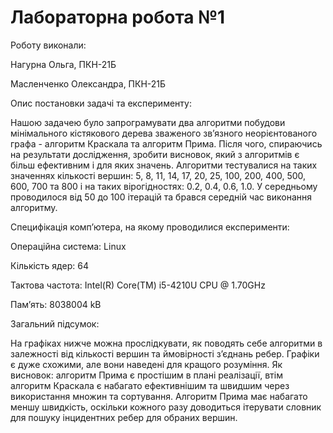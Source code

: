 # Лабораторна робота №1 

Роботу виконали:

Нагурна Ольга, ПКН-21Б

Масленченко Олександра, ПКН-21Б

Опис постановки задачі та експерименту:

Нашою задачею було запрограмувати два алгоритми побудови мінімального кістякового дерева зваженого зв’язного неорієнтованого графа - алгоритм Краскала та алгоритм Прима. Після чого, спираючись на результати дослідження, зробити висновок, який з алгоритмів є більш ефективним і для яких значень.
Алгоритми тестувалися на таких значеннях кількості вершин: 5, 8, 11, 14, 17, 20, 25, 100, 200, 400, 500, 600, 700 та 800 і на таких вірогідностях: 0.2, 0.4, 0.6, 1.0. У середньому проводилося від 50 до 100 ітерацій та брався середній час виконання алгоритму.

Специфікація комп’ютера, на якому проводилися експерименти:

Операційна система: Linux

Кількість ядер: 64

Тактова частота: Intel(R) Core(TM) i5-4210U CPU @ 1.70GHz

Пам’ять: 8038004 kB

Загальний підсумок:

На графіках нижче можна прослідкувати, як поводять себе алгоритми в залежності від кількості вершин та ймовірності з’єднань ребер.
Графіки є дуже схожими, але вони наведені для кращого розуміння.
Як висновок: алгоритм Прима є простішим в плані реалізації, втім алгоритм Краскала є набагато ефективнішим та швидшим через використання множин та сортування. Алгоритм Прима має набагато меншу швидкість, оскільки кожного разу доводиться ітерувати словник для пошуку інцидентних ребер для обраних вершин.

